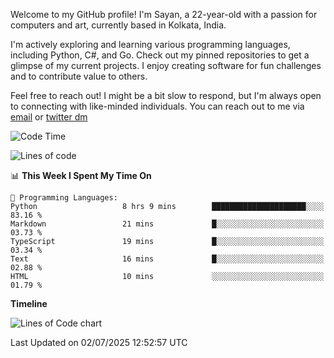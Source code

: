 Welcome to my GitHub profile! I'm Sayan, a 22-year-old with a passion for computers and art, currently based in Kolkata, India.

I'm actively exploring and learning various programming languages, including Python, C#, and Go. Check out my pinned repositories to get a glimpse of my current projects. I enjoy creating software for fun challenges and to contribute value to others.

Feel free to reach out! I might be a bit slow to respond, but I'm always open to connecting with like-minded individuals. You can reach out to me via [email](mailto:me@sayanbiswas.in) or [twitter dm](https://twitter.com/TheDankDel)

<!--START_SECTION:waka-->
![Code Time](http://img.shields.io/badge/Code%20Time-2%2C277%20hrs%2051%20mins-blue)

![Lines of code](https://img.shields.io/badge/From%20Hello%20World%20I%27ve%20Written-11.5%20million%20lines%20of%20code-blue)

📊 **This Week I Spent My Time On** 

```text
💬 Programming Languages: 
Python                   8 hrs 9 mins        █████████████████████░░░░   83.16 % 
Markdown                 21 mins             █░░░░░░░░░░░░░░░░░░░░░░░░   03.73 % 
TypeScript               19 mins             █░░░░░░░░░░░░░░░░░░░░░░░░   03.34 % 
Text                     16 mins             █░░░░░░░░░░░░░░░░░░░░░░░░   02.88 % 
HTML                     10 mins             ░░░░░░░░░░░░░░░░░░░░░░░░░   01.79 % 
```

**Timeline**

![Lines of Code chart](https://raw.githubusercontent.com/Dank-del/Dank-del/main/assets/bar_graph.png)


 Last Updated on 02/07/2025 12:52:57 UTC
<!--END_SECTION:waka-->

